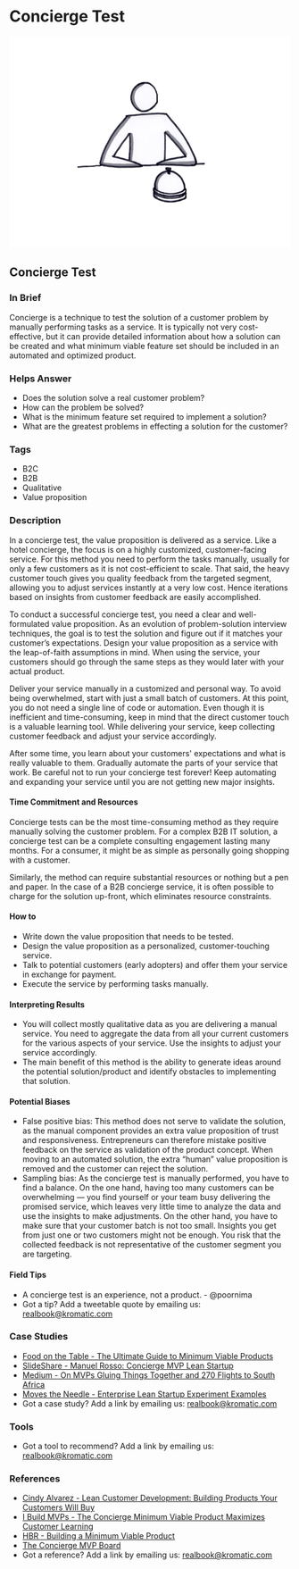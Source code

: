 # Concierge Test

![](../.gitbook/assets/illustration-conceirge-test.png)

## Concierge Test

### In Brief

Concierge is a technique to test the solution of a customer problem by manually performing tasks as a service. It is typically not very cost-effective, but it can provide detailed information about how a solution can be created and what minimum viable feature set should be included in an automated and optimized product.

### Helps Answer

* Does the solution solve a real customer problem?
* How can the problem be solved?
* What is the minimum feature set required to implement a solution?
* What are the greatest problems in effecting a solution for the customer?

### Tags

* B2C
* B2B
* Qualitative
* Value proposition

### Description

In a concierge test, the value proposition is delivered as a service. Like a hotel concierge, the focus is on a highly customized, customer-facing service. For this method you need to perform the tasks manually, usually for only a few customers as it is not cost-efficient to scale. That said, the heavy customer touch gives you quality feedback from the targeted segment, allowing you to adjust services instantly at a very low cost. Hence iterations based on insights from customer feedback are easily accomplished.

To conduct a successful concierge test, you need a clear and well-formulated value proposition. As an evolution of problem-solution interview techniques, the goal is to test the solution and figure out if it matches your customer’s expectations. Design your value proposition as a service with the leap-of-faith assumptions in mind. When using the service, your customers should go through the same steps as they would later with your actual product.

Deliver your service manually in a customized and personal way. To avoid being overwhelmed, start with just a small batch of customers. At this point, you do not need a single line of code or automation. Even though it is inefficient and time-consuming, keep in mind that the direct customer touch is a valuable learning tool. While delivering your service, keep collecting customer feedback and adjust your service accordingly.

After some time, you learn about your customers' expectations and what is really valuable to them. Gradually automate the parts of your service that work. Be careful not to run your concierge test forever! Keep automating and expanding your service until you are not getting new major insights.

#### Time Commitment and Resources

Concierge tests can be the most time-consuming method as they require manually solving the customer problem. For a complex B2B IT solution, a concierge test can be a complete consulting engagement lasting many months. For a consumer, it might be as simple as personally going shopping with a customer.

Similarly, the method can require substantial resources or nothing but a pen and paper. In the case of a B2B concierge service, it is often possible to charge for the solution up-front, which eliminates resource constraints.

#### How to

* Write down the value proposition that needs to be tested. 
* Design the value proposition as a personalized, customer-touching service.
* Talk to potential customers \(early adopters\) and offer them your service in exchange for payment.
* Execute the service by performing tasks manually.

#### Interpreting Results

* You will collect mostly qualitative data as you are delivering a manual service. You need to aggregate the data from all your current customers for the various aspects of your service. Use the insights to adjust your service accordingly.
* The main benefit of this method is the ability to generate ideas around the potential solution/product and identify obstacles to implementing that solution.

#### Potential Biases

* False positive bias: This method does not serve to validate the solution, as the manual component provides an extra value proposition of trust and responsiveness. Entrepreneurs can therefore mistake positive feedback on the service as validation of the product concept. When moving to an automated solution, the extra “human” value proposition is removed and the customer can reject the solution.
* Sampling bias: As the concierge test is manually performed, you have to find a balance. On the one hand, having too many customers can be overwhelming — you find yourself or your team busy delivering the promised service, which leaves very little time to analyze the data and use the insights to make adjustments. On the other hand, you have to make sure that your customer batch is not too small. Insights you get from just one or two customers might not be enough. You risk that the collected feedback is not representative of the customer segment you are targeting. 

#### Field Tips

* A concierge test is an experience, not a product. - @poornima 
* Got a tip? Add a tweetable quote by emailing us: [realbook@kromatic.com](mailto:realbook@kromatic.com)

### Case Studies

* [Food on the Table - The Ultimate Guide to Minimum Viable Products](http://scalemybusiness.com/the-ultimate-guide-to-minimum-viable-products/)
* [SlideShare - Manuel Rosso: Concierge MVP Lean Startup](https://de.slideshare.net/startuplessonslearned/manuel-rosso-conciergemvpleanstartupsxsw?qid=56a1d65d-b6ed-432d-8e0a-f1a6803783df&v=default&b=&from_search=3)
* [Medium - On MVPs Gluing Things Together and 270 Flights to South Africa](https://medium.com/@zacharycohn/on-mvps-glueing-things-together-and-270-flights-to-south-africa-721d7208fb16#.29kw7lsdt)
* [Moves the Needle - Enterprise Lean Startup Experiment Examples](http://www.movestheneedle.com/blog/enterprise-lean-startup-experiment-examples/)
* Got a case study? Add a link by emailing us: [realbook@kromatic.com](mailto:realbook@kromatic.com) 

### Tools

* Got a tool to recommend? Add a link by emailing us: [realbook@kromatic.com](mailto:realbook@kromatic.com)

### References

* [Cindy Alvarez - Lean Customer Development: Building Products Your Customers Will Buy](https://books.google.de/books?id=jH-XAwAAQBAJ&lpg=PA216&ots=QwQBmw7jHV&dq=case%20study%20concierge%20mvp&hl=de&pg=PA138#v=onepage&q=concierge&f=false)
* [I Build MVPs - The Concierge Minimum Viable Product Maximizes Customer Learning](http://ibuildmvps.com/blog/the-concierge-minimum-viable-product-maximizes-customer-learning)
* [HBR - Building a Minimum Viable Product](https://hbr.org/2013/09/building-a-minimum-viable-prod)
* [The Concierge MVP Board](https://docs.google.com/spreadsheets/d/1yjsrdKiRwks9H9a0oec8LfZzC81zTXuo74mCmbeDc1o/edit#gid=0)
* Got a reference? Add a link by emailing us: [realbook@kromatic.com](mailto:realbook@kromatic.com)


